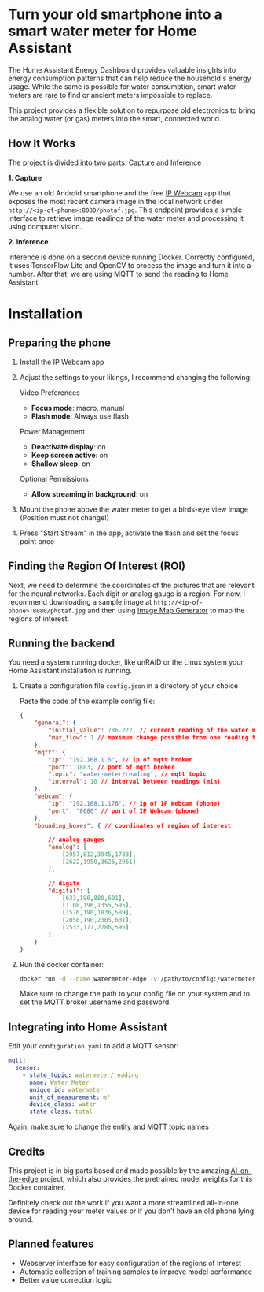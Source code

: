 # Turn your old smartphone into a smart water meter for Home Assistant
The Home Assistant Energy Dashboard provides valuable insights into energy consumption patterns that can help reduce the household's energy usage. While the same is possible for water consumption, smart water meters are rare to find or ancient meters impossible to replace.

This project provides a flexible solution to repurpose old electronics to bring the analog water (or gas) meters into the smart, connected world.

## How It Works
The project is divided into two parts: Capture and Inference

**1. Capture**

We use an old Android smartphone and the free [IP Webcam](https://play.google.com/store/apps/details?id=com.pas.webcam) app that exposes the most recent camera image in the local network under `http://<ip-of-phone>:8080/photaf.jpg`. This endpoint provides a simple interface to retrieve image readings of the water meter and processing it using computer vision.

**2. Inference**

Inference is done on a second device running Docker. Correctly configured, it uses TensorFlow Lite and OpenCV to process the image and turn it into a number. After that, we are using MQTT to send the reading to Home Assistant.

# Installation
## Preparing the phone

1. Install the IP Webcam app
2. Adjust the settings to your likings, I recommend changing the following:

    Video Preferences
    - **Focus mode**: macro, manual
    - **Flash mode**: Always use flash

    Power Management
    - **Deactivate display**: on
    - **Keep screen active**: on
    - **Shallow sleep**: on

    Optional Permissions
    - **Allow streaming in background**: on
3. Mount the phone above the water meter to get a birds-eye view image (Position must not change!)
4. Press "Start Stream" in the app, activate the flash and set the focus point once

## Finding the Region Of Interest (ROI)
Next, we need to determine the coordinates of the pictures that are relevant for the neural networks. Each digit or analog gauge is a region. For now, I recommend downloading a sample image at `http://<ip-of-phone>:8080/photaf.jpg` and then using [Image Map Generator](https://www.image-map.net) to map the regions of interest.

## Running the backend
You need a system running docker, like unRAID or the Linux system your Home Assistant installation is running.

1. Create a configuration file `config.json` in a directory of your choice
    
    Paste the code of the example config file:
    ```json
    {
        "general": {
            "initial_value": 786.222, // current reading of the water meter during installation
            "max_flow": 1 // maximum change possible from one reading to the next
        },
        "mqtt": {
            "ip": "192.168.1.5", // ip of mqtt broker
            "port": 1883, // port of mqtt broker
            "topic": "water-meter/reading", // mqtt topic
            "interval": 10 // interval between readings (min)
        },
        "webcam": {
            "ip": "192.168.1.176", // ip of IP Webcam (phone)
            "port": "8080" // port of IP Webcam (phone)
        },
        "bounding_boxes": { // coordinates of region of interest

            // analog gauges
            "analog": [
                [2957,812,3945,1783],
                [2622,1950,3626,2961]
            ],

            // digits
            "digital": [
                [633,196,880,601],
                [1108,196,1355,595],
                [1576,190,1836,589],
                [2058,190,2305,601],
                [2533,177,2786,595]
            ]
        }
    }
    ```
2. Run the docker container:
    ```bash
    docker run -d --name watermeter-edge -v /path/to/config:/watermeter/config -e MQTT_USER=<USER> -e MQTT_PW=<PW> daluggas/watermeter-edge:latest
    ```

    Make sure to change the path to your config file on your system and to set the MQTT broker username and password.

## Integrating into Home Assistant
Edit your `configuration.yaml` to add a MQTT sensor:

```yaml
mqtt:
  sensor:
    - state_topic: watermeter/reading
      name: Water Meter
      unique_id: watermeter
      unit_of_measurement: m³
      device_class: water
      state_class: total
```
Again, make sure to change the entity and MQTT topic names

## Credits

This project is in big parts based and made possible by the amazing [AI-on-the-edge](https://github.com/jomjol/AI-on-the-edge-device) project, which also provides the pretrained model weights for this Docker container.

Definitely check out the work if you want a more streamlined all-in-one device for reading your meter values or if you don't have an old phone lying around.

## Planned features
- Webserver interface for easy configuration of the regions of interest
- Automatic collection of training samples to improve model performance
- Better value correction logic